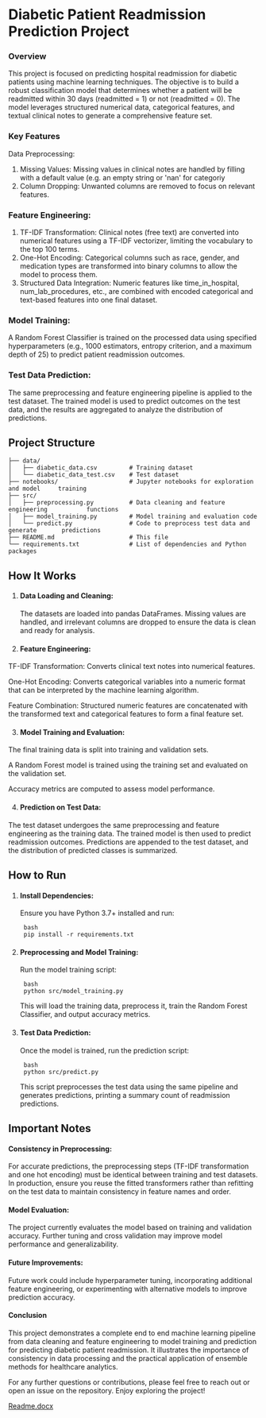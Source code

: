 # Diabetic Patient Readmission Prediction Project #

### Overview ###
This project is focused on predicting hospital readmission for diabetic patients using machine learning techniques. The objective is to build a robust classification model that determines whether a patient will be readmitted within 30 days (readmitted = 1) or not (readmitted = 0). The model leverages structured numerical data, categorical features, and textual clinical notes to generate a comprehensive feature set.

### Key Features ###

Data Preprocessing:

1. Missing Values: Missing values in clinical notes are handled by filling with a 		default value (e.g. an empty string or 'nan' for categoriy
2. Column Dropping: Unwanted columns are removed to focus on relevant features.

### Feature Engineering: ### 

1. TF-IDF Transformation: Clinical notes (free text) are converted into numerical 		features using a TF-IDF vectorizer, limiting the vocabulary to the top 100 terms.
2. One-Hot Encoding: Categorical columns such as race, gender, and medication types 	are transformed into binary columns to allow the model to process them.
3. Structured Data Integration: Numeric features like time_in_hospital, 				num_lab_procedures, etc., are combined with encoded categorical and text-based 		features into one final dataset.

### Model Training: ###

A Random Forest Classifier is trained on the processed data using specified hyperparameters (e.g., 1000 estimators, entropy criterion, and a maximum depth of 25) to predict patient readmission outcomes.

### Test Data Prediction: ###

The same preprocessing and feature engineering pipeline is applied to the test dataset.
The trained model is used to predict outcomes on the test data, and the results are aggregated to analyze the distribution of predictions.


## Project Structure ##

	├── data/
	│   ├── diabetic_data.csv         # Training dataset
	│   └── diabetic_data_test.csv    # Test dataset
	├── notebooks/                    # Jupyter notebooks for exploration and model 	training
	├── src/
	│   ├── preprocessing.py          # Data cleaning and feature engineering 			functions
	│   ├── model_training.py         # Model training and evaluation code
	│   └── predict.py                # Code to preprocess test data and generate 		predictions
	├── README.md                     # This file
	└── requirements.txt              # List of dependencies and Python packages


## How It Works ##

1. #### Data Loading and Cleaning: ####
	The datasets are loaded into pandas DataFrames. Missing values are handled, and 	irrelevant columns are dropped to ensure the data is clean and ready for 			analysis.

2. #### Feature Engineering: #### 

TF-IDF Transformation: Converts clinical text notes into numerical features.

One-Hot Encoding: Converts categorical variables into a numeric format that can be interpreted by the machine learning algorithm.

Feature Combination: Structured numeric features are concatenated with the transformed text and categorical features to form a final feature set.

3. #### Model Training and Evaluation: #### 

The final training data is split into training and validation sets.

A Random Forest model is trained using the training set and evaluated on the validation set.

Accuracy metrics are computed to assess model performance.

4. #### Prediction on Test Data: ####

The test dataset undergoes the same preprocessing and feature engineering as the training data.
The trained model is then used to predict readmission outcomes.
Predictions are appended to the test dataset, and the distribution of predicted classes is summarized.


## How to Run ##
1. #### Install Dependencies: ####
	Ensure you have Python 3.7+ installed and run:
	
 		bash
		pip install -r requirements.txt
 
2. #### Preprocessing and Model Training: ####
	Run the model training script:

		bash
		python src/model_training.py

	This will load the training data, preprocess it, train the Random Forest 			Classifier, and output accuracy metrics.

3. #### Test Data Prediction: ####
	Once the model is trained, run the prediction script:

		bash
		python src/predict.py

	This script preprocesses the test data using the same pipeline and generates 		predictions, printing a summary count of readmission predictions.

## Important Notes ##

#### Consistency in Preprocessing: ####
For accurate predictions, the preprocessing steps (TF-IDF transformation and one hot encoding) must be identical between training and test datasets. In production, ensure you reuse the fitted transformers rather than refitting on the test data to maintain consistency in feature names and order.

#### Model Evaluation: ####
The project currently evaluates the model based on training and validation accuracy. Further tuning and cross validation may improve model performance and generalizability.

#### Future Improvements: ####
Future work could include hyperparameter tuning, incorporating additional feature engineering, or experimenting with alternative models to improve prediction accuracy.

#### Conclusion ####
This project demonstrates a complete end to end machine learning pipeline from data cleaning and feature engineering to model training and prediction for predicting diabetic patient readmission. It illustrates the importance of consistency in data processing and the practical application of ensemble methods for healthcare analytics.

For any further questions or contributions, please feel free to reach out or open an issue on the repository. Enjoy exploring the project!


[Readme.docx](https://github.com/user-attachments/files/18952554/Readme.docx)
